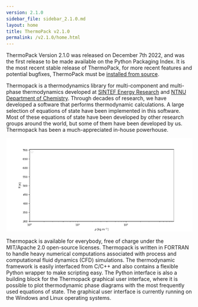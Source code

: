 ```yaml
---
version: 2.1.0
sidebar_file: sidebar_2.1.0.md
layout: home
title: ThermoPack v2.1.0
permalink: /v2.1.0/home.html
---
```


ThermoPack Version 2.1.0 was released on December 7th 2022, and was the first release to be made available on the Python Packaging Index.
It is the most recent stable release of ThermoPack, for more recent features and potential bugfixes, ThermoPack must be 
[installed from source](/thermopack/vcurrent/source_build.html#building-from-source).

Thermopack is a thermodynamics library for multi-component and
multi-phase thermodynamics developed at [SINTEF Energy
Research](https://www.sintef.no/en/sintef-energy/) and [NTNU
Department of
Chemistry](https://www.ntnu.edu/chemistry/research/thermodynamics). Through
decades of research, we have developed a software that performs
thermodynamic calculations. A large selection of equations of state
have been implemented in this software. Most of these equations of
state have been developed by other research groups around the world,
but some of them have been developed by us. Thermopack has been a
much-appreciated in-house powerhouse.

![](https://github.com/thermotools/thermopack/blob/wiki/doc/markdown/figures/readme_intro.gif?raw=true)

Thermopack is available for everybody, free of charge under the
MIT/Apache 2.0 open-source licenses. Thermopack is written in FORTRAN
to handle heavy numerical computations associated with process and
computational fluid dynamics (CFD) simulations. The thermodynamic
framework is easily interfaced from C/C++ and also contains a flexible
Python wrapper to make scripting easy. The Python interface is also a
building block for the Thermopack graphical user interface, where it
is possible to plot thermodynamic phase diagrams with the most
frequently used equations of state. The graphical user interface is
currently running on the Windows and Linux operating systems.

